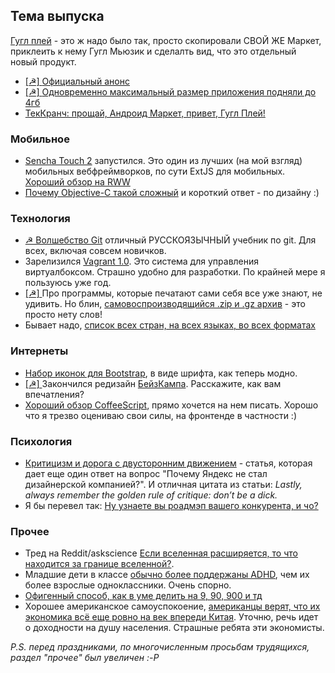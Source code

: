 ## Тема выпуска
[Гугл плей](https://play.google.com/about/features/) - это ж надо было так, просто скопировали СВОЙ ЖЕ Маркет, приклеить к нему Гугл Мьюзик и сделалть вид, что это отдельный новый продукт.

* [[☭] ](http://habrahabr.ru/blogs/google/139538/) [Официальный анонс](http://android-developers.blogspot.com/2012/03/introducing-google-play.html)
* [[☭] ](http://habrahabr.ru/blogs/android_development/139505/) [Одновременно максимальный размер приложения подняли до 4гб](http://www.techieapps.com/google-raised-android-market-app-size-limit-from-50mb-to-a-whooping-4gb/)
* [ТекКранч: прощай, Андроид Маркет, привет, Гугл Плей!](http://techcrunch.com/2012/03/06/goodbye-android-market-hello-google-play/)

### Мобильное
* [Sencha Touch 2](http://www.sencha.com/blog/announcing-sencha-touch-2) запустился. Это один из лучших  (на мой взгляд) мобильных вебфреймворков, по сути ExtJS для мобильных. [Хороший обзор на RWW](http://www.readwriteweb.com/mobile/2012/03/sencha-touch-2-allows-develope.php)
* [Почему Objective-C такой сложный](http://ashfurrow.com/2012/03/why-objective-c-is-hard/) и короткий ответ - по дизайну :)

### Технология

* [☭ Волшебство Git](http://www-cs-students.stanford.edu/~blynn/gitmagic/intl/ru/) отличный РУССКОЯЗЫЧНЫЙ учебник по git. Для всех, включая совсем новичков.
* Зарелизился [Vagrant 1.0](http://vagrantup.com/). Это система для управления виртуалбоксом. Страшно удобно для разработки. По крайней мере я пользуюсь уже год.
* [[☭] ](http://habrahabr.ru/blogs/crazydev/119676/) Про программы, которые печатают сами себя все уже знают, не удивить. Но блин, [самовоспроизводящийся .zip и .gz архив](http://research.swtch.com/zip) - это просто нету слов!
* Бывает надо, [список всех стран, на всех языках, во всех форматах](http://dev.umpirsky.com/list-of-all-countries-in-all-languages-and-all-data-formats/)

### Интернеты
* [Набор иконок для Bootstrap](http://fortaweso.me/font-awesome/), в виде шрифта, как теперь модно.
* [[☭] ](http://habrahabr.ru/blogs/pm/139541/) Закончился редизайн [БейзКампа](http://basecamp.com/). Расскажите, как вам впечатления?
* [Хороший обзор CoffeeScript](http://www.gridlinked.info/oop-with-coffeescript-javascript/), прямо хочется на нем писать. Хорошо что я трезво оцениваю свои силы, на фронтенде в частности :)

### Психология
* [Критицизм и дорога с двусторонним движением](http://blog.intercom.io/criticism-and-two-way-streets/) - статья, которая дает еще один ответ на вопрос "Почему Яндекс не стал дизайнерской компанией?". И отличная цитата из статьи: *Lastly, always remember the golden rule of critique: don’t be a dick.*
* Я бы перевел так: [Ну узнаете вы роадмэп вашего конкурента, и чо?](http://blog.asmartbear.com/secret-business-plan.html)

### Прочее
* Тред на Reddit/askscience [Если вселенная расширяется, то что находится за границе вселенной?](http://www.reddit.com/r/askscience/comments/qk58k/what_is_space_expanding_into/).
* Младшие дети в классе [обычно более поддержаны ADHD](http://www.torontosun.com/2012/03/06/kids-born-later-in-the-year-more-likely-to-be-diagnosed-with-adhd-study), чем их более взрослые одноклассники. Очень спорно.
* [Офигенный способ, как в уме делить на 9, 90, 900 и тд](http://mathema-tricks.blogspot.com/2012/01/dividing-by-9-90-900-and-so-on-into.html)
* Хорошее американское самоуспокоение, [американцы верят, что их экономика всё еще ровно на век впереди Китая](http://mjperry.blogspot.com/2012/03/on-per-capita-basis-us-is-century-ahead.html). Уточню, речь идет о доходности на душу населения. Страшные ребята эти экономисты.

*P.S. перед праздниками, по многочисленным просьбам трудящихся, раздел "прочее" был увеличен :-P*